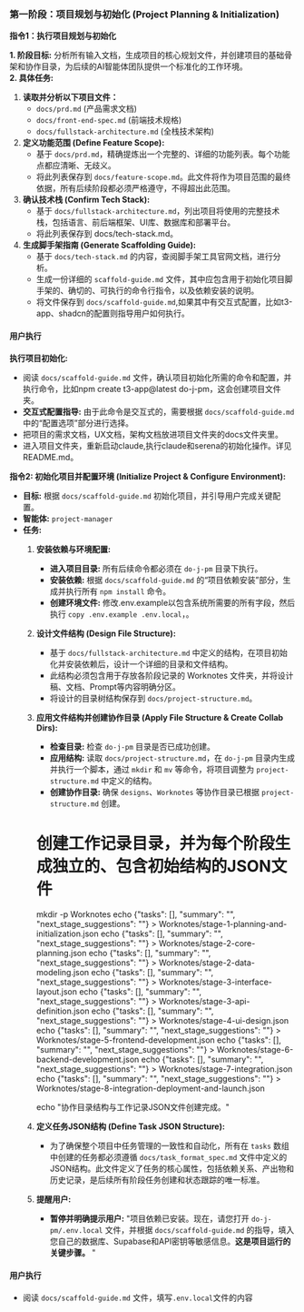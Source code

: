 ### **第一阶段：项目规划与初始化 (Project Planning & Initialization)**

**指令1：执行项目规划与初始化**

**1. 阶段目标:**
分析所有输入文档，生成项目的核心规划文件，并创建项目的基础骨架和协作目录，为后续的AI智能体团队提供一个标准化的工作环境。  
**2. 具体任务:**

1. **读取并分析以下项目文件：**  
   * `docs/prd.md` (产品需求文档)  
   * `docs/front-end-spec.md` (前端技术规格)  
   * `docs/fullstack-architecture.md` (全栈技术架构)  
2. **定义功能范围 (Define Feature Scope):**  
   * 基于 `docs/prd.md`，精确提炼出一个完整的、详细的功能列表。每个功能点都应清晰、无歧义。  
   * 将此列表保存到 `docs/feature-scope.md`。此文件将作为项目范围的最终依据，所有后续阶段都必须严格遵守，不得超出此范围。  
3. **确认技术栈 (Confirm Tech Stack):**  
   * 基于 `docs/fullstack-architecture.md`，列出项目将使用的完整技术栈，包括语言、前后端框架、UI库、数据库和部署平台。  
   * 将此列表保存到 docs/tech-stack.md。  
4. **生成脚手架指南 (Generate Scaffolding Guide):**  
   * 基于 `docs/tech-stack.md` 的内容，查阅脚手架工具官网文档，进行分析。
   * 生成一份详细的 `scaffold-guide.md` 文件，其中应包含用于初始化项目脚手架的、确切的、可执行的命令行指令，以及依赖安装的说明。
   * 将文件保存到 `docs/scaffold-guide.md`,如果其中有交互式配置，比如t3-app、shadcn的配置则指导用户如何执行。

#### 用户执行
**执行项目初始化:**
  * 阅读 `docs/scaffold-guide.md` 文件，确认项目初始化所需的命令和配置，并执行命令，比如npm create t3-app@latest do-j-pm，这会创建项目文件夹。
  * **交互式配置指导:** 由于此命令是交互式的，需要根据 `docs/scaffold-guide.md` 中的“配置选项”部分进行选择。
  * 把项目的需求文档，UX文档，架构文档放进项目文件夹的docs文件夹里。
  * 进入项目文件夹，重新启动claude,执行claude和serena的初始化操作。详见README.md。

**指令2: 初始化项目并配置环境 (Initialize Project & Configure Environment):**

* **目标:** 根据 `docs/scaffold-guide.md` 初始化项目，并引导用户完成关键配置。
* **智能体:** `project-manager`
* **任务:**
  1. **安装依赖与环境配置:**
     * **进入项目目录:** 所有后续命令都必须在 `do-j-pm` 目录下执行。
     * **安装依赖:** 根据 `docs/scaffold-guide.md` 的“项目依赖安装”部分，生成并执行所有 `npm install` 命令。
     * **创建环境文件:** 修改.env.example以包含系统所需要的所有字段，然后执行 `copy .env.example .env.local`，。
  2. **设计文件结构 (Design File Structure):**
     * 基于 `docs/fullstack-architecture.md` 中定义的结构，在项目初始化并安装依赖后，设计一个详细的目录和文件结构。
     * 此结构必须包含用于存放各阶段记录的 Worknotes 文件夹，并将设计稿、文档、Prompt等内容明确分区。
     * 将设计的目录树结构保存到 `docs/project-structure.md`。
  3. **应用文件结构并创建协作目录 (Apply File Structure & Create Collab Dirs):**
     * **检查目录:** 检查 `do-j-pm` 目录是否已成功创建。
     * **应用结构:** 读取 `docs/project-structure.md`，在 `do-j-pm` 目录内生成并执行一个脚本，通过 `mkdir` 和 `mv` 等命令，将项目调整为 `project-structure.md` 中定义的结构。
     * **创建协作目录:** 确保 `designs`、`Worknotes` 等协作目录已根据 `project-structure.md` 创建。

     # 创建工作记录目录，并为每个阶段生成独立的、包含初始结构的JSON文件
     mkdir -p Worknotes
     echo {"tasks": [], "summary": "", "next_stage_suggestions": ""} > Worknotes/stage-1-planning-and-initialization.json
     echo {"tasks": [], "summary": "", "next_stage_suggestions": ""} > Worknotes/stage-2-core-planning.json
     echo {"tasks": [], "summary": "", "next_stage_suggestions": ""} > Worknotes/stage-2-data-modeling.json
     echo {"tasks": [], "summary": "", "next_stage_suggestions": ""} > Worknotes/stage-3-interface-layout.json
     echo {"tasks": [], "summary": "", "next_stage_suggestions": ""} > Worknotes/stage-3-api-definition.json
     echo {"tasks": [], "summary": "", "next_stage_suggestions": ""} > Worknotes/stage-4-ui-design.json
     echo {"tasks": [], "summary": "", "next_stage_suggestions": ""} > Worknotes/stage-5-frontend-development.json
     echo {"tasks": [], "summary": "", "next_stage_suggestions": ""} > Worknotes/stage-6-backend-development.json
     echo {"tasks": [], "summary": "", "next_stage_suggestions": ""} > Worknotes/stage-7-integration.json
     echo {"tasks": [], "summary": "", "next_stage_suggestions": ""} > Worknotes/stage-8-integration-deployment-and-launch.json

     echo "协作目录结构与工作记录JSON文件创建完成。"
  4. **定义任务JSON结构 (Define Task JSON Structure):**
     * 为了确保整个项目中任务管理的一致性和自动化，所有在 `tasks` 数组中创建的任务都必须遵循 `docs/task_format_spec.md` 文件中定义的JSON结构。此文件定义了任务的核心属性，包括依赖关系、产出物和历史记录，是后续所有阶段任务创建和状态跟踪的唯一标准。
  5. **提醒用户:**
     * **暂停并明确提示用户:** "项目依赖已安装。现在，请您打开 `do-j-pm/.env.local` 文件，并根据 `docs/scaffold-guide.md` 的指导，填入您自己的数据库、Supabase和API密钥等敏感信息。**这是项目运行的关键步骤。** "

#### 用户执行
  * 阅读 `docs/scaffold-guide.md` 文件，填写`.env.local`文件的内容